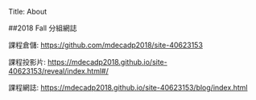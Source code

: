 Title: About

##2018 Fall 分組網誌

課程倉儲: <a href="https://github.com/mdecadp2018/site-40623153">https://github.com/mdecadp2018/site-40623153</a>

課程投影片: <a href="https://mdecadp2018.github.io/site-40623153/reveal">https://mdecadp2018.github.io/site-40623153/reveal/index.html#/</a>

課程網誌: <a href="https://mdecadp2018.github.io/site-40623153/blog">https://mdecadp2018.github.io/site-40623153/blog/index.html</a>








